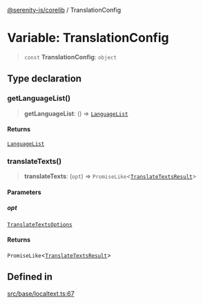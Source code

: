 [@serenity-is/corelib](../README.md) / TranslationConfig

# Variable: TranslationConfig

> `const` **TranslationConfig**: `object`

## Type declaration

### getLanguageList()

> **getLanguageList**: () => [`LanguageList`](../type-aliases/LanguageList.md)

#### Returns

[`LanguageList`](../type-aliases/LanguageList.md)

### translateTexts()

> **translateTexts**: (`opt`) => `PromiseLike`\<[`TranslateTextsResult`](../type-aliases/TranslateTextsResult.md)\>

#### Parameters

##### opt

[`TranslateTextsOptions`](../type-aliases/TranslateTextsOptions.md)

#### Returns

`PromiseLike`\<[`TranslateTextsResult`](../type-aliases/TranslateTextsResult.md)\>

## Defined in

[src/base/localtext.ts:67](https://github.com/serenity-is/serenity/blob/master/packages/corelib/src/base/localtext.ts#L67)
